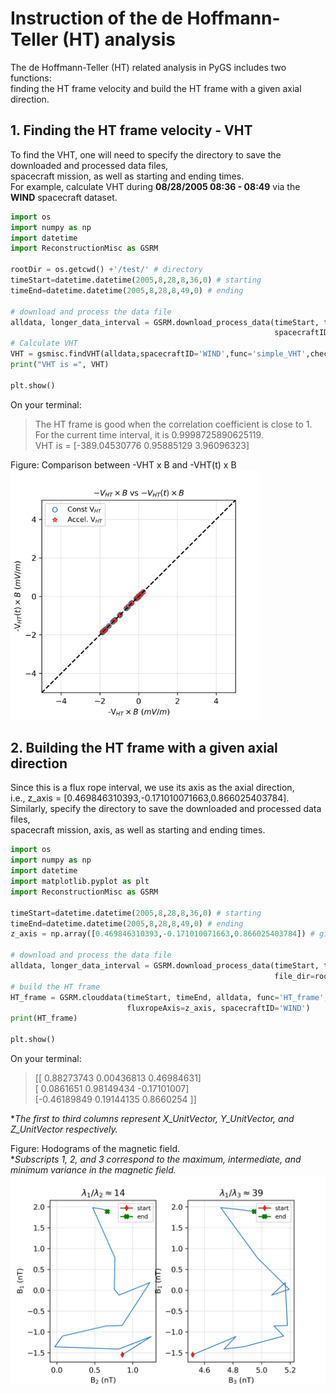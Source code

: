# Instruction of the de Hoffmann-Teller (HT) analysis
The de Hoffmann-Teller (HT) related analysis in PyGS includes two functions:     
finding the HT frame velocity and build the HT frame with a given axial direction.     


## 1. Finding the HT frame velocity - VHT
To find the VHT, one will need to specify the directory to save the downloaded and processed data files,    
spacecraft mission, as well as starting and ending times.    
For example, calculate VHT during **08/28/2005 08:36 - 08:49** via the **WIND** spacecraft dataset.    

```python
import os
import numpy as np
import datetime
import ReconstructionMisc as GSRM
     
rootDir = os.getcwd() +'/test/' # directory
timeStart=datetime.datetime(2005,8,28,8,36,0) # starting
timeEnd=datetime.datetime(2005,8,28,8,49,0) # ending
    
# download and process the data file
alldata, longer_data_interval = GSRM.download_process_data(timeStart, timeEnd, file_dir=rootDir,
                                                           spacecraftID='WIND', func='simple_VHT') 
# Calculate VHT
VHT = gsmisc.findVHT(alldata,spacecraftID='WIND',func='simple_VHT',checkHT=True)
print("VHT is =", VHT)

plt.show()
```
On your terminal: 
> The HT frame is good when the correlation coefficient is close to 1.    
> For the current time interval, it is 0.9998725890625119.    
> VHT is = [-389.04530776    0.95885129    3.96096323]    

Figure: Comparison between -VHT x B and -VHT(t) x B    
<img width="400" src="https://github.com/PyGSDR/PyGS/blob/main/example_figures/test_find_vht.png">


## 2. Building the HT frame with a given axial direction
Since this is a flux rope interval, we use its axis as the axial direction,    
i.e., z_axis = [0.469846310393,-0.171010071663,0.866025403784].    
Similarly, specify the directory to save the downloaded and processed data files,     
spacecraft mission, axis, as well as starting and ending times.    
```python
import os
import numpy as np
import datetime
import matplotlib.pyplot as plt
import ReconstructionMisc as GSRM

timeStart=datetime.datetime(2005,8,28,8,36,0) # starting
timeEnd=datetime.datetime(2005,8,28,8,49,0) # ending
z_axis = np.array([0.469846310393,-0.171010071663,0.866025403784]) # given a direction

# download and process the data file
alldata, longer_data_interval = GSRM.download_process_data(timeStart, timeEnd,
                                                           file_dir=rootDir, spacecraftID='WIND')
# build the HT frame
HT_frame = GSRM.clouddata(timeStart, timeEnd, alldata, func='HT_frame', 
                          fluxropeAxis=z_axis, spacecraftID='WIND')
print(HT_frame)

plt.show()
```
On your terminal:
> [[ 0.88273743  0.00436813  0.46984631]    
 [ 0.0861651   0.98149434 -0.17101007]    
 [-0.46189849  0.19144135  0.8660254 ]]    

**The first to third columns represent X_UnitVector, Y_UnitVector, and Z_UnitVector respectively.*

Figure: Hodograms of the magnetic field.    
**Subscripts 1, 2, and 3 correspond to the maximum, intermediate, and minimum variance in the magnetic field.*   
<img width="600" src="https://github.com/PyGSDR/PyGS/blob/main/example_figures/test_mvab.png">

